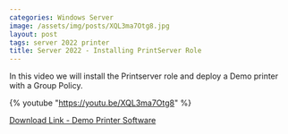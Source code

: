 ```yaml
---
categories: Windows Server
image: /assets/img/posts/XQL3ma7Otg8.jpg
layout: post
tags: server 2022 printer
title: Server 2022 - Installing PrintServer Role
---
```


In this video we will install the Printserver role and deploy a Demo printer with a Group Policy.

{% youtube "https://youtu.be/XQL3ma7Otg8" %}

[Download Link - Demo Printer Software](https://www.colorpilot.com/emfprinter_versions.html)
